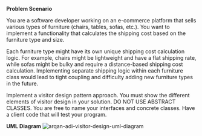 **Problem Scenario**

You are a software developer working on an e-commerce platform that sells various types of furniture (chairs, tables, sofas, etc.). You want to implement a functionality that calculates the shipping cost based on the furniture type and size.

Each furniture type might have its own unique shipping cost calculation logic. For example, chairs might be lightweight and have a flat shipping rate, while sofas might be bulky and require a distance-based shipping cost calculation. Implementing separate shipping logic within each furniture class would lead to tight coupling and difficulty adding new furniture types in the future.

Implement a visitor design pattern approach. You must show the different elements of visitor design in your solution.  DO NOT USE ABSTRACT CLASSES. You are free to name your interfaces and concrete classes. Have a client code that will test your program.



**UML Diagram**
![arqan-adi-visitor-design-uml-diagram](https://github.com/arqanadi/se2-labassignment-visitordesign-adi/assets/113510424/431d65b7-95b4-44ef-a405-bc85549b1aee)
